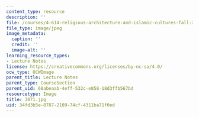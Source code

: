 ```yaml
---
content_type: resource
description: ''
file: /courses/4-614-religious-architecture-and-islamic-cultures-fall-2002/34fd3b5e8787210974cf4311ba71f0ed_3071.jpg
file_type: image/jpeg
image_metadata:
  caption: ''
  credit: ''
  image-alt: ''
learning_resource_types:
- Lecture Notes
license: https://creativecommons.org/licenses/by-nc-sa/4.0/
ocw_type: OCWImage
parent_title: Lecture Notes
parent_type: CourseSection
parent_uid: 68abeaab-4eff-532c-e858-18d3ffb567bd
resourcetype: Image
title: 3071.jpg
uid: 34fd3b5e-8787-2109-74cf-4311ba71f0ed
---
```

